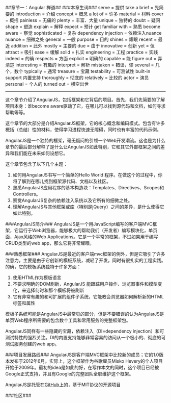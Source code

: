 ##章节一：Angular 禅道##
###本章生词###
	serve = 提供
	take a brief = 先简要的
	introduction = 介绍
	concept = 概念
	a lot of = 许多
	material = 材料
	cover = 概括
	painless = 无痛的
	plenty = 丰富、大量
	unique = 独特的
	doubt = 疑问
	shape = 塑造
	explain = 解释
	expect = 预计
	get familiar with = 熟悉
	become aware = 察觉
	sophisticated = 复杂
	dependency injection = 依赖注入nuance
	nuance = 细微之处
	general = 一般
	purpose = 目的
	shines = 耀眼
	recent = 最近
	addition = 此外
	mostly = 主要的
	due = 由于
	innovative = 创新
	yet = 但
	attract = 吸引
	ease = 缓解
	solid = 扎实
	engineering = 工程
	practice = 实践
	indeed = 的确
	respects = 方面
	explicit = 明确的
	capable = 能
	figure out = 弄清楚
	interesting = 有趣的
	interpret = 解析
	mistaken = 错误，谬
	several = 几个，数个
	typically = 通常
	treasure = 宝藏
	testability = 可测试性
	built-in support 内置支持
	thoroughly = 彻底的
	relatively = 比较的
	actor = 演员
	personal = 个人的
	turned out = 横空出世

---
这个章节介绍了AngularJS，包括框架和它背后的项目。首先，我们先简要的了解项目本身：谁become aware驱动了它，在哪儿可以找到源代码和文档，如何寻求帮助等等。

这个章节的大部分是介绍AngularJS框架，它的核心概念和编码模式。包含有许多概括（总结）性的材料，使得学习进程快速无障碍，同时也有丰富的代码示例。

AngularJS是一个独特的框架，毫无疑问的引领一个Web开发潮流。这也是为什么章节的最后部分解释了是什么让AngularJS如此特别，它和其它外部框架之间的差异和我们能在未来如何设想它。

这个章节包含了以下几个主题：

1. 如何用AngularJS书写一个简单的Hello World 程序。在做这个的过程中，你将了解到在哪儿找到框架源代码、文档以及社区。
2. 熟悉AngularJS应用程序的基本构造块：Templates、Directives、Scopes和Controllers。
3. 察觉AngularJS复杂的依赖注入系统以及它所有的细微之处。
4. 理解AngularJS与其他框架或库（特别是jQuery）之间的差异，是什么使得它如此特别。

###AngularJS简介###
AngularJS是一个用JavaScript编写的客户端MVC框架，它运行于Web浏览器，能够极大的帮助我们（开发者）编写模块化，单页面，Ajax风格的Web Applications。它是一个平常的框架，不过如果用于编写CRUD类型的web app，那么它将非常耀眼。

###熟悉框架###
AngularJS是最近的客户端mvc框架的例外，但是它吸引了许多注意力，主要是由于它创新的模板系统，减轻了开发，同时有很扎实的工程实践。的确，它的模板系统独特于许多方面：

1. 使用HTML作为模板语言
2. 不要求明确的DOM刷新，AngularJS 能跟踪用户操作、浏览器事件和模型变化，来选择何时和那个模板将被刷新
3. 它有非常有趣的和可扩展的组件子系统，它能教会浏览器如何解析新的HTML标签和属性

模板子系统可能是AngularJS中最常见的部分，但是不要错误的认为AngularJS是单页Web程序所需要的包含数个工具和常用服务的完整框架包。

AngularJS同样有一些隐藏的宝藏，依赖注入（DI=dependency injection）和可测试特性的强烈关注。DI的内置支持能够非常容易的访问从一个极小的、彻底的可测试服务创建的web app。

###项目发展路线###
AngularJS是客户端MVC框架中比较新的成员；它的1.0版本发布于2012年6月。实际上，这个框架作为谷歌雇员Misko Hevery的个人项目开始于2009年。最初的idea是如此的好，在写作本文的同时，这个项目已经被Google正式支持，并且有Google的完整团队全职维护这个框架。

AngularJS是托管在[GitHub](https://github.com/angular/angular.js)上的，基于MIT协议的开源项目

###社区###